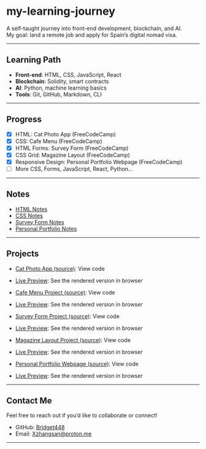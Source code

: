 # my-learning-journey

A self-taught journey into front-end development, blockchain, and AI.  
My goal: land a remote job and apply for Spain’s digital nomad visa.

---

## Learning Path

- **Front-end**: HTML, CSS, JavaScript, React  
- **Blockchain**: Solidity, smart contracts  
- **AI**: Python, machine learning basics  
- **Tools**: Git, GitHub, Markdown, CLI

---

## Progress

- [x] HTML: Cat Photo App (FreeCodeCamp)  
- [x] CSS: Cafe Menu (FreeCodeCamp)
- [x] HTML Forms: Survey Form (FreeCodeCamp)
- [x] CSS Grid: Magazine Layout (FreeCodeCamp)
- [x] Responsive Design: Personal Portfolio Webpage (FreeCodeCamp)
- [ ] More CSS, Forms, JavaScript, React, Python...

---

## Notes

- [HTML Notes](html-notes.md)  
- [CSS Notes](css-notes.md)
- [Survey Form Notes](survey-form-notes.md)
- [Personal Portfolio Notes](personal-portfolio-notes.md)

---

## Projects

- [Cat Photo App (source)](cat-photo-app): View code  
- [Live Preview](cat-photo-app/index.html): See the rendered version in browser

- [Cafe Menu Project (source)](cafe-menu): View code  
- [Live Preview](cafe-menu/index.html): See the rendered version in browser

- [Survey Form Project (source)](survey-form): View code  
- [Live Preview](survey-form/index.html): See the rendered version in browser

- [Magazine Layout Project (source)](magazine-layout): View code 
- [Live Preview](magazine-layout/index.html): See the rendered version in browser

- [Personal Portfolio Webpage (source)](personal-portfolio): View code  
- [Live Preview](personal-portfolio/index.html): See the rendered version in browser

---

## Contact Me

Feel free to reach out if you’d like to collaborate or connect!

- GitHub: [Bridget448](https://github.com/Bridget448)
- Email: Xzhangsan@proton.me

---
